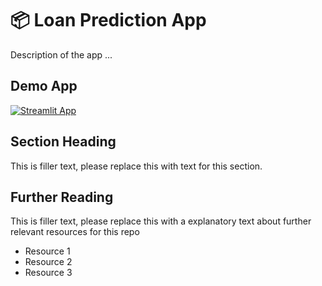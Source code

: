 # 📦 Loan Prediction App

Description of the app ...

## Demo App

[![Streamlit App](https://static.streamlit.io/badges/streamlit_badge_black_white.svg)]([https://md-uts.streamlit.app/])

## Section Heading

This is filler text, please replace this with text for this section.

## Further Reading

This is filler text, please replace this with a explanatory text about further relevant resources for this repo
- Resource 1
- Resource 2
- Resource 3
